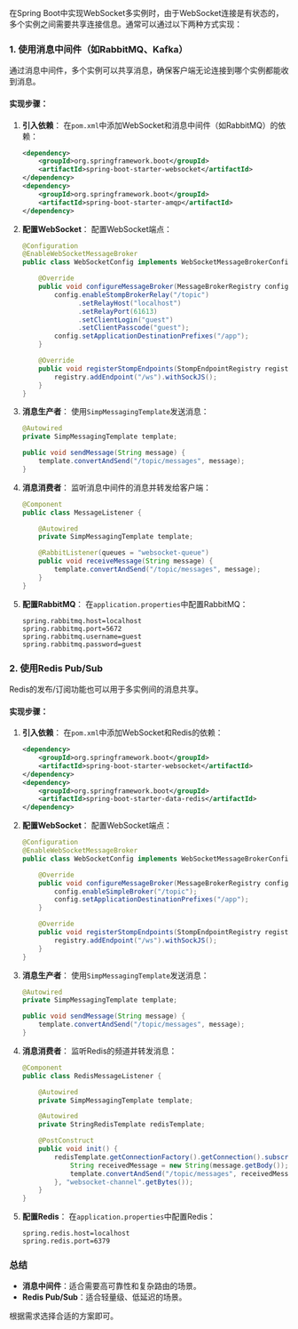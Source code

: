 在Spring Boot中实现WebSocket多实例时，由于WebSocket连接是有状态的，多个实例之间需要共享连接信息。通常可以通过以下两种方式实现：

### 1. 使用消息中间件（如RabbitMQ、Kafka）

通过消息中间件，多个实例可以共享消息，确保客户端无论连接到哪个实例都能收到消息。

#### 实现步骤：

1. **引入依赖**：
   在`pom.xml`中添加WebSocket和消息中间件（如RabbitMQ）的依赖：
   
   ```xml
   <dependency>
       <groupId>org.springframework.boot</groupId>
       <artifactId>spring-boot-starter-websocket</artifactId>
   </dependency>
   <dependency>
       <groupId>org.springframework.boot</groupId>
       <artifactId>spring-boot-starter-amqp</artifactId>
   </dependency>
   ```
2. **配置WebSocket**：
   配置WebSocket端点：
   
   ```java
   @Configuration
   @EnableWebSocketMessageBroker
   public class WebSocketConfig implements WebSocketMessageBrokerConfigurer {
   
       @Override
       public void configureMessageBroker(MessageBrokerRegistry config) {
           config.enableStompBrokerRelay("/topic")
                 .setRelayHost("localhost")
                 .setRelayPort(61613)
                 .setClientLogin("guest")
                 .setClientPasscode("guest");
           config.setApplicationDestinationPrefixes("/app");
       }
   
       @Override
       public void registerStompEndpoints(StompEndpointRegistry registry) {
           registry.addEndpoint("/ws").withSockJS();
       }
   }
   ```
3. **消息生产者**：
   使用`SimpMessagingTemplate`发送消息：
   
   ```java
   @Autowired
   private SimpMessagingTemplate template;
   
   public void sendMessage(String message) {
       template.convertAndSend("/topic/messages", message);
   }
   ```
4. **消息消费者**：
   监听消息中间件的消息并转发给客户端：
   
   ```java
   @Component
   public class MessageListener {
   
       @Autowired
       private SimpMessagingTemplate template;
   
       @RabbitListener(queues = "websocket-queue")
       public void receiveMessage(String message) {
           template.convertAndSend("/topic/messages", message);
       }
   }
   ```
5. **配置RabbitMQ**：
   在`application.properties`中配置RabbitMQ：
   
   ```properties
   spring.rabbitmq.host=localhost
   spring.rabbitmq.port=5672
   spring.rabbitmq.username=guest
   spring.rabbitmq.password=guest
   ```

### 2. 使用Redis Pub/Sub

Redis的发布/订阅功能也可以用于多实例间的消息共享。

#### 实现步骤：

1. **引入依赖**：
   在`pom.xml`中添加WebSocket和Redis的依赖：
   
   ```xml
   <dependency>
       <groupId>org.springframework.boot</groupId>
       <artifactId>spring-boot-starter-websocket</artifactId>
   </dependency>
   <dependency>
       <groupId>org.springframework.boot</groupId>
       <artifactId>spring-boot-starter-data-redis</artifactId>
   </dependency>
   ```
2. **配置WebSocket**：
   配置WebSocket端点：
   
   ```java
   @Configuration
   @EnableWebSocketMessageBroker
   public class WebSocketConfig implements WebSocketMessageBrokerConfigurer {
   
       @Override
       public void configureMessageBroker(MessageBrokerRegistry config) {
           config.enableSimpleBroker("/topic");
           config.setApplicationDestinationPrefixes("/app");
       }
   
       @Override
       public void registerStompEndpoints(StompEndpointRegistry registry) {
           registry.addEndpoint("/ws").withSockJS();
       }
   }
   ```
3. **消息生产者**：
   使用`SimpMessagingTemplate`发送消息：
   
   ```java
   @Autowired
   private SimpMessagingTemplate template;
   
   public void sendMessage(String message) {
       template.convertAndSend("/topic/messages", message);
   }
   ```
4. **消息消费者**：
   监听Redis的频道并转发消息：
   
   ```java
   @Component
   public class RedisMessageListener {
   
       @Autowired
       private SimpMessagingTemplate template;
   
       @Autowired
       private StringRedisTemplate redisTemplate;
   
       @PostConstruct
       public void init() {
           redisTemplate.getConnectionFactory().getConnection().subscribe((message, pattern) -> {
               String receivedMessage = new String(message.getBody());
               template.convertAndSend("/topic/messages", receivedMessage);
           }, "websocket-channel".getBytes());
       }
   }
   ```
5. **配置Redis**：
   在`application.properties`中配置Redis：
   
   ```properties
   spring.redis.host=localhost
   spring.redis.port=6379
   ```

### 总结

- **消息中间件**：适合需要高可靠性和复杂路由的场景。
- **Redis Pub/Sub**：适合轻量级、低延迟的场景。

根据需求选择合适的方案即可。

